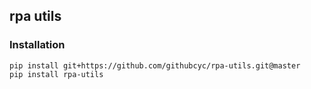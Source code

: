 ## rpa utils

### Installation
```shell script
pip install git+https://github.com/githubcyc/rpa-utils.git@master
pip install rpa-utils
```
